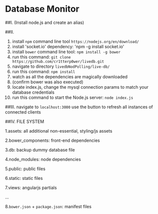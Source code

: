 # Database Monitor

##I.
(Install node.js and create an alias)

##II.
  1. install `npm` command line tool `https://nodejs.org/en/download/`
  2. install 'socket.io' dependency: 'npm -g install socket.io'
  2. install `bower` command line tool: `npm install -g bower`
  3. run this command: `git clone https://github.com/cr1tterp0wer/livedb.git`
  4. navigate to directory `livedbNodPolling/live-db/`
  5. run this command: `npm install`
  6. watch as all the dependencies are magically downloaded
  7. (confirm bower was also executed)
  8. locate index.js, change the mysql connection params to match your database credentials
  9. run this command to start the Node.js server: `node index.js`

##III.
  navigate to `localhost:3000`
  use the button to refresh all instances of connected clients


##IV. FILE SYSTEM

1.assets:           all additional non-essential, styling/js assets

2.bower_components: front-end dependencies

3.db:               backup dummy database file

4.node_modules:     node dependencies

5.public:           public files

6.static:           static files

7.views:            angularjs partials

...

8.`bower.json` + `package.json`: manifest files


